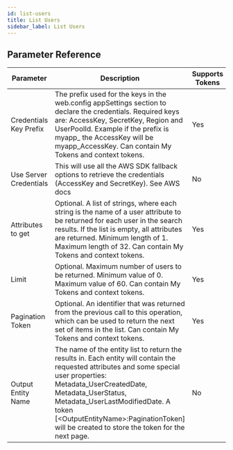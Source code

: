 ```yaml
---
id: list-users
title: List Users
sidebar_label: List Users
---
```





## Parameter Reference
| Parameter | Description | Supports Tokens | Default |
| -- | -- | -- | -- |
| Credentials Key Prefix | The prefix used for the keys in the web.config appSettings section to declare the credentials. Required keys are: AccessKey, SecretKey, Region and UserPoolId. Example if the prefix is myapp_ the AccessKey will be myapp_AccessKey. Can contain My Tokens and context tokens. | Yes | None |
| Use Server Credentials | This will use all the AWS SDK fallback options to retrieve the credentials (AccessKey and SecretKey). See AWS docs | No | None |
| Attributes to get | Optional. A list of strings, where each string is the name of a user attribute to be returned for each user in the search results. If the list is empty, all attributes are returned. Minimum length of 1. Maximum length of 32. Can contain My Tokens and context tokens. | Yes | None |
| Limit | Optional. Maximum number of users to be returned. Minimum value of 0. Maximum value of 60. Can contain My Tokens and context tokens. | Yes | None |
| Pagination Token | Optional. An identifier that was returned from the previous call to this operation, which can be used to return the next set of items in the list. Can contain My Tokens and context tokens. | Yes | None |
| Output Entity Name | The name of the entity list to return the results in. Each entity will contain the requested attributes and some special user properties: Metadata_UserCreatedDate, Metadata_UserStatus, Metadata_UserLastModifiedDate. A token [&lt;OutputEntityName&gt;:PaginationToken] will be created to store the token for the next page. | No | None |
